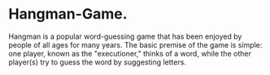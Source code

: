 # Hangman-Game.
Hangman is a popular word-guessing game that has been enjoyed by people of all ages for many years. The basic premise of the game is simple: one player, known as the "executioner," thinks of a word, while the other player(s) try to guess the word by suggesting letters.
